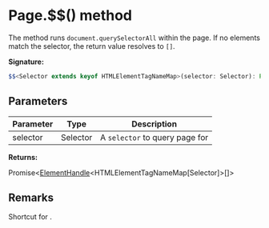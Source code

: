 # Page.$$() method

The method runs `document.querySelectorAll` within the page. If no elements match the selector, the return value resolves to `[]`.

**Signature:**

```typescript
$$<Selector extends keyof HTMLElementTagNameMap>(selector: Selector): Promise<ElementHandle<HTMLElementTagNameMap[Selector]>[]>;
```

## Parameters

| Parameter | Type     | Description                               |
| --------- | -------- | ----------------------------------------- |
| selector  | Selector | A <code>selector</code> to query page for |

**Returns:**

Promise&lt;[ElementHandle](./puppeteer.elementhandle.md)&lt;HTMLElementTagNameMap\[Selector\]&gt;\[\]&gt;

## Remarks

Shortcut for .
